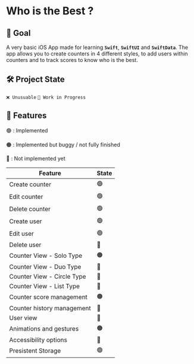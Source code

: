 # Who is the Best ?

## 🎯 Goal

A very basic iOS App made for learning **`Swift`**, **`SwiftUI`** and **`SwiftData`**. The app allows you to create counters in 4 different styles, to add users within counters and to track scores to know who is the best.

## 🛠️ Project State

`❌ Unusuable` `🌱 Work in Progress`

## 🧩 Features

🟢 : Implemented

🟠 : Implemented but buggy / not fully finished

🔴 : Not implemented yet

| Feature | State |
| --- | --- |
| Create counter | 🟢  |
| Edit counter | 🟢  |
| Delete counter | 🟢  |
| Create user | 🟢  |
| Edit user | 🟢  |
| Delete user | 🔴  |
| Counter View - Solo Type | 🟠  |
| Counter View - Duo Type | 🔴  |
| Counter View - Circle Type | 🔴  |
| Counter View - List Type | 🔴  |
| Counter score management | 🟠  |
| Counter history management | 🔴  |
| User view | 🔴  |
| Animations and gestures | 🟠  |
| Accessibility options | 🔴  |
| Presistent Storage | 🟢  |
